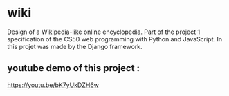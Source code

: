 # wiki
Design of a Wikipedia-like online encyclopedia. Part of the project 1 specification of the CS50 web programming with Python and JavaScript. In this projet was made by the Django framework.
## youtube demo of this project :
https://youtu.be/bK7yUkDZH6w

